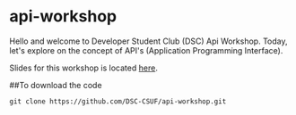 # api-workshop

Hello and welcome to Developer Student Club (DSC) Api Workshop. Today, let's explore on the concept of API's (Application Programming Interface).

Slides for this workshop is located [here](https://docs.google.com/presentation/d/1n534cOfTUncHwR44fZR5vChqKCD8tLFvMx8ZlVwDzPs/edit).

##To download the code

`git clone https://github.com/DSC-CSUF/api-workshop.git`
